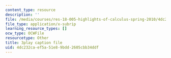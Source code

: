 ```yaml
---
content_type: resource
description: ''
file: /media/courses/res-18-005-highlights-of-calculus-spring-2010/4dc232caef5a51e89bdd2605cbb34ddf_tBBJ2TSTa1Q.vtt
file_type: application/x-subrip
learning_resource_types: []
ocw_type: OCWFile
resourcetype: Other
title: 3play caption file
uid: 4dc232ca-ef5a-51e8-9bdd-2605cbb34ddf
---
```

